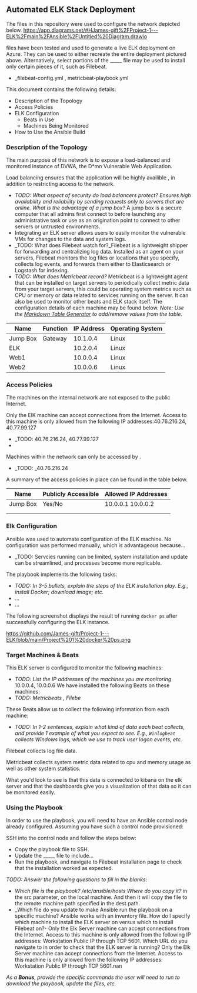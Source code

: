 ## Automated ELK Stack Deployment

The files in this repository were used to configure the network depicted below.
https://app.diagrams.net/#HJames-gift%2FProject-1---ELK%2Fmain%2FAnsible%2FUntitled%20Diagram.drawio 

files have been tested and used to generate a live ELK deployment on Azure. They can be used to either recreate the entire deployment pictured above. Alternatively, select portions of the _____ file may be used to install only certain pieces of it, such as Filebeat.

  - _filebeat-config.yml , metricbeat-playbook.yml

This document contains the following details:
- Description of the Topology
- Access Policies
- ELK Configuration
  - Beats in Use
  - Machines Being Monitored
- How to Use the Ansible Build


### Description of the Topology

The main purpose of this network is to expose a load-balanced and monitored instance of DVWA, the D*mn Vulnerable Web Application.

Load balancing ensures that the application will be highly availible , in addition to restricting access to the network.
- _TODO: What aspect of security do load balancers protect? Ensures high availability and reliability by sending requests only to servers that are online. What is the advantage of a jump box?_ A jump box is a secure computer that all admins first connect to before launching any administrative task or use as an origination point to connect to other servers or untrusted environments.
- Integrating an ELK server allows users to easily monitor the vulnerable VMs for changes to the data and system logs. 
- _TODO: What does Filebeat watch for?_Filebeat is a lightweight shipper for forwarding and centralizing log data. Installed as an agent on your servers, Filebeat monitors the log files or locations that you specify, collects log events, and forwards them either to Elasticsearch or Logstash for indexing.
- _TODO: What does Metricbeat record?_ Metricbeat is a lightweight agent that can be installed on target servers to periodically collect metric data from your target servers, this could be operating system metrics such as CPU or memory or data related to services running on the server. It can also be used to monitor other beats and ELK stack itself.
The configuration details of each machine may be found below.
_Note: Use the [Markdown Table Generator](http://www.tablesgenerator.com/markdown_tables) to add/remove values from the table_.

| Name     | Function | IP Address | Operating System |
|----------|----------|------------|------------------|
| Jump Box | Gateway  | 10.1.0.4   | Linux            |
| ELK      |          | 10.2.0.4   | Linux            |
| Web1     |          | 10.0.0.4   | Linux            |
| Web2     |          | 10.0.0.6   | Linux            |

### Access Policies

The machines on the internal network are not exposed to the public Internet. 

Only the ElK machine can accept connections from the Internet. Access to this machine is only allowed from the following IP addresses:40.76.216.24, 40.77.99.127
- _TODO: 40.76.216.24, 40.77.99.127
-  
Machines within the network can only be accessed by .
- _TODO: _40.76.216.24

A summary of the access policies in place can be found in the table below.

| Name     | Publicly Accessible | Allowed IP Addresses |
|----------|---------------------|----------------------|
| Jump Box | Yes/No              | 10.0.0.1 10.0.0.2    |
|          |                     |                      |
|          |                     |                      |

### Elk Configuration

Ansible was used to automate configuration of the ELK machine. No configuration was performed manually, which is advantageous because...
- _TODO: Servcies running can be limited, system installation and update can be streamlined, and processes become more replicable. 

The playbook implements the following tasks:
- _TODO: In 3-5 bullets, explain the steps of the ELK installation play. E.g., install Docker; download image; etc._
- ...
- ...

The following screenshot displays the result of running `docker ps` after successfully configuring the ELK instance.

https://github.com/James-gift/Project-1---ELK/blob/main/Project%201%20docker%20ps.png

### Target Machines & Beats
This ELK server is configured to monitor the following machines:
- _TODO: List the IP addresses of the machines you are monitoring_ 10.0.0.4, 10.0.0.6
We have installed the following Beats on these machines:
- _TODO: Metricbeats , Filebe_

These Beats allow us to collect the following information from each machine:
- _TODO: In 1-2 sentences, explain what kind of data each beat collects, and provide 1 example of what you expect to see. E.g., `Winlogbeat` collects Windows logs, which we use to track user logon events, etc._ 

Filebeat collects log file data.

Metricbeat collects system metric data related to cpu and memory usage as well as other system statistics.

What you'd look to see is that this data is connected to kibana on the elk server and that the dashboards give you a visualization of that data so it can be monitored easily.

### Using the Playbook
In order to use the playbook, you will need to have an Ansible control node already configured. Assuming you have such a control node provisioned: 

SSH into the control node and follow the steps below:
- Copy the playbook file to SSH.
- Update the _____ file to include...
- Run the playbook, and navigate to Filebeat installation page to check that the installation worked as expected.

_TODO: Answer the following questions to fill in the blanks:_
- _Which file is the playbook? /etc/ansible/hosts  Where do you copy it?_ in the src parameter, on the local machine. And then it will copy the file to the remote machine path specified in the dest path.  
- _Which file do you update to make Ansible run the playbook on a specific machine? Ansible works with an inventory file. How do I specify which machine to install the ELK server on versus which to install Filebeat on?- Only the Elk Server machine can accept connections from the Internet. Access to this machine is only allowed from the following IP addresses: Workstation Public IP through TCP 5601. Which URL do you navigate to in order to check that the ELK server is running? Only the Elk Server machine can accept connections from the Internet. Access to this machine is only allowed from the following IP addresses: Workstation Public IP through TCP 5601.nan

_As a **Bonus**, provide the specific commands the user will need to run to download the playbook, update the files, etc._
